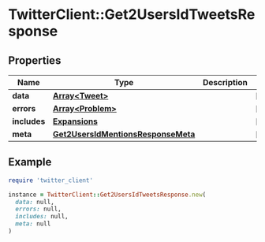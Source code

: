 # TwitterClient::Get2UsersIdTweetsResponse

## Properties

| Name | Type | Description | Notes |
| ---- | ---- | ----------- | ----- |
| **data** | [**Array&lt;Tweet&gt;**](Tweet.md) |  | [optional] |
| **errors** | [**Array&lt;Problem&gt;**](Problem.md) |  | [optional] |
| **includes** | [**Expansions**](Expansions.md) |  | [optional] |
| **meta** | [**Get2UsersIdMentionsResponseMeta**](Get2UsersIdMentionsResponseMeta.md) |  | [optional] |

## Example

```ruby
require 'twitter_client'

instance = TwitterClient::Get2UsersIdTweetsResponse.new(
  data: null,
  errors: null,
  includes: null,
  meta: null
)
```

